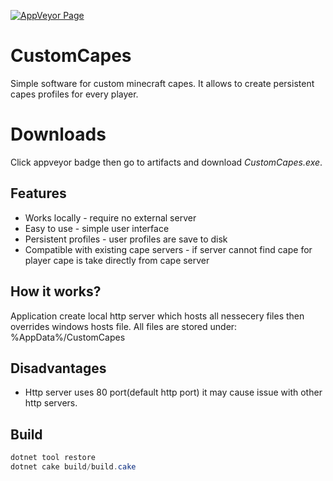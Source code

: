 [![AppVeyor Page](https://img.shields.io/appveyor/build/Krystian20857/customcapes?style=for-the-badge&logo=appveyor)](https://ci.appveyor.com/project/Krystian20857/customcapes)

# CustomCapes
Simple software for custom minecraft capes. It allows to create persistent capes profiles for every player.

# Downloads
Click appveyor badge then go to artifacts and download _CustomCapes.exe_.

## Features
  * Works locally - require no external server
  * Easy to use - simple user interface
  * Persistent profiles - user profiles are save to disk
  * Compatible with existing cape servers - if server cannot find cape for player cape is take directly from cape server
  
## How it works?
  Application create local http server which hosts all nessecery files then overrides windows hosts file.
  All files are stored under: %AppData%/CustomCapes
  
## Disadvantages
  * Http server uses 80 port(default http port) it may cause issue with other http servers.
  
## Build
 ``` c#
 dotnet tool restore
 dotnet cake build/build.cake
 ```
